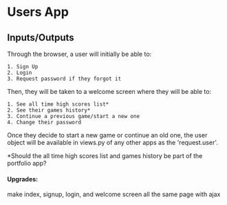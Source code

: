 Users App
=========
Inputs/Outputs
--------------

Through the browser, a user will initially be able to:

    1. Sign Up
    2. Login
    3. Request password if they forgot it

Then, they will be taken to a welcome screen where they will be able to:

    1. See all time high scores list*
    2. See their games history*
    3. Continue a previous game/start a new one
    4. Change their password

Once they decide to start a new game or continue an old one, the user object will be available in views.py of any other apps as the 'request.user'.

*Should the all time high scores list and games history be part of the portfolio app?

#### Upgrades:
make index, signup, login, and welcome screen all the same page with ajax